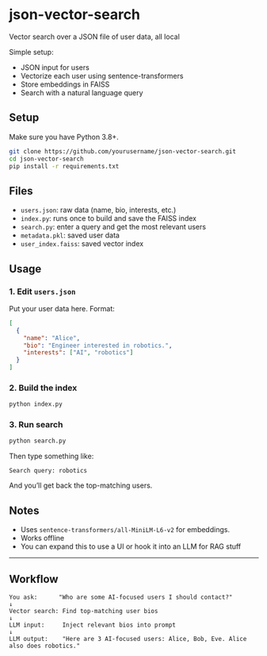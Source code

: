 # json-vector-search

Vector search over a JSON file of user data, all local 

Simple setup:

- JSON input for users
- Vectorize each user using sentence-transformers
- Store embeddings in FAISS
- Search with a natural language query

## Setup

Make sure you have Python 3.8+.

```bash
git clone https://github.com/yourusername/json-vector-search.git
cd json-vector-search
pip install -r requirements.txt
```

## Files

- `users.json`: raw data (name, bio, interests, etc.)
- `index.py`: runs once to build and save the FAISS index
- `search.py`: enter a query and get the most relevant users
- `metadata.pkl`: saved user data
- `user_index.faiss`: saved vector index

## Usage

### 1. Edit `users.json`  
Put your user data here. Format:

```json
[
  {
    "name": "Alice",
    "bio": "Engineer interested in robotics.",
    "interests": ["AI", "robotics"]
  }
]
```

### 2. Build the index

```bash
python index.py
```

### 3. Run search

```bash
python search.py
```

Then type something like:

```
Search query: robotics
```

And you’ll get back the top-matching users.

## Notes

- Uses `sentence-transformers/all-MiniLM-L6-v2` for embeddings.
- Works offline
- You can expand this to use a UI or hook it into an LLM for RAG stuff

___

## Workflow

```
You ask:      "Who are some AI-focused users I should contact?"
↓
Vector search: Find top-matching user bios
↓
LLM input:     Inject relevant bios into prompt
↓
LLM output:    "Here are 3 AI-focused users: Alice, Bob, Eve. Alice also does robotics."
```



